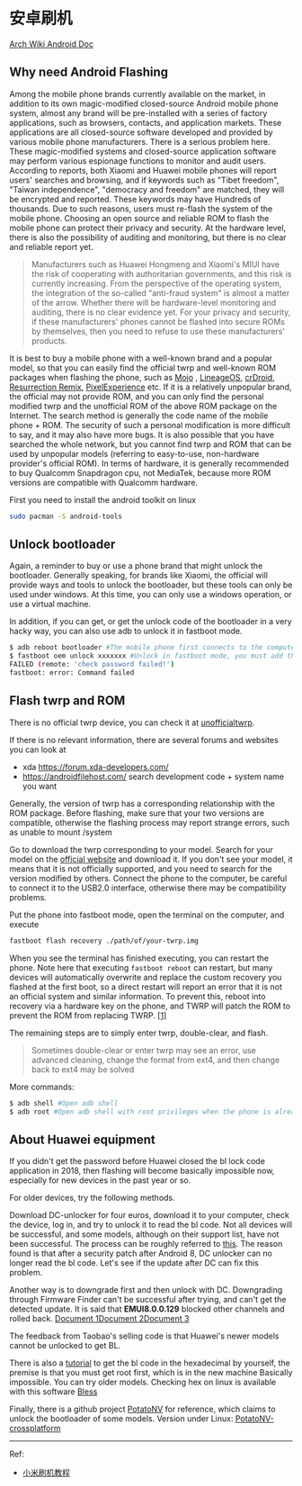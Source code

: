 # 安卓刷机

[Arch Wiki Android Doc](https://wiki.archlinux.org/index.php/android)

## Why need Android Flashing

Among the mobile phone brands currently available on the market, in addition to its own magic-modified closed-source Android mobile phone system, almost any brand will be pre-installed with a series of factory applications, such as browsers, contacts, and application markets. These applications are all closed-source software developed and provided by various mobile phone manufacturers. There is a serious problem here. These magic-modified systems and closed-source application software may perform various espionage functions to monitor and audit users. According to reports, both Xiaomi and Huawei mobile phones will report users' searches and browsing, and if keywords such as "Tibet freedom", "Taiwan independence", "democracy and freedom" are matched, they will be encrypted and reported. These keywords may have Hundreds of thousands. Due to such reasons, users must re-flash the system of the mobile phone. Choosing an open source and reliable ROM to flash the mobile phone can protect their privacy and security. At the hardware level, there is also the possibility of auditing and monitoring, but there is no clear and reliable report yet.

> Manufacturers such as Huawei Hongmeng and Xiaomi's MIUI have the risk of cooperating with authoritarian governments, and this risk is currently increasing. From the perspective of the operating system, the integration of the so-called "anti-fraud system" is almost a matter of the arrow. Whether there will be hardware-level monitoring and auditing, there is no clear evidence yet. For your privacy and security, if these manufacturers' phones cannot be flashed into secure ROMs by themselves, then you need to refuse to use these manufacturers' products.

It is best to buy a mobile phone with a well-known brand and a popular model, so that you can easily find the official twrp and well-known ROM packages when flashing the phone, such as [Mojo](https://download.mokeedev.com/) , [LineageOS](https://lineageos.org/), [crDroid](https://crdroid.net/), [Resurrection Remix](https://resurrectionremix.com/), [PixelExperience](https://download.pixelexperience.org/devices) etc. If it is a relatively unpopular brand, the official may not provide ROM, and you can only find the personal modified twrp and the unofficial ROM of the above ROM package on the Internet. The search method is generally the code name of the mobile phone + ROM. The security of such a personal modification is more difficult to say, and it may also have more bugs. It is also possible that you have searched the whole network, but you cannot find twrp and ROM that can be used by unpopular models (referring to easy-to-use, non-hardware provider's official ROM). In terms of hardware, it is generally recommended to buy Qualcomm Snapdragon cpu, not MediaTek, because more ROM versions are compatible with Qualcomm hardware.

First you need to install the android toolkit on linux

```bash
sudo pacman -S android-tools
```

## Unlock bootloader

Again, a reminder to buy or use a phone brand that might unlock the bootloader. Generally speaking, for brands like Xiaomi, the official will provide ways and tools to unlock the bootloader, but these tools can only be used under windows. At this time, you can only use a windows operation, or use a virtual machine.

In addition, if you can get, or get the unlock code of the bootloader in a very hacky way, you can also use adb to unlock it in fastboot mode.

```bash
$ adb reboot bootloader #The mobile phone first connects to the computer and restarts to fastboot
$ fastboot oem unlock xxxxxxx #Unlock in fastboot mode, you must add the correct bl code to unlock, otherwise an error will be reported
FAILED (remote: 'check password failed!')
fastboot: error: Command failed
```

## Flash twrp and ROM

There is no official twrp device, you can check it at [unofficialtwrp](https://unofficialtwrp.com/devices/).

If there is no relevant information, there are several forums and websites you can look at

- xda https://forum.xda-developers.com/
- https://androidfilehost.com/ search development code + system name you want

Generally, the version of twrp has a corresponding relationship with the ROM package. Before flashing, make sure that your two versions are compatible, otherwise the flashing process may report strange errors, such as unable to mount /system

Go to download the twrp corresponding to your model. Search for your model on the [official website](https://twrp.me/Devices/) and download it. If you don't see your model, it means that it is not officially supported, and you need to search for the version modified by others. Connect the phone to the computer, be careful to connect it to the USB2.0 interface, otherwise there may be compatibility problems.

Put the phone into fastboot mode, open the terminal on the computer, and execute

```bash
fastboot flash recovery ./path/of/your-twrp.img
```

When you see the terminal has finished executing, you can restart the phone. Note here that executing `fastboot reboot` can restart, but many devices will automatically overwrite and replace the custom recovery you flashed at the first boot, so a direct restart will report an error that it is not an official system and similar information. To prevent this, reboot into recovery via a hardware key on the phone, and TWRP will patch the ROM to prevent the ROM from replacing TWRP. [[1]](https://twrp.me/xiaomi/xiaomimi5.html)

The remaining steps are to simply enter twrp, double-clear, and flash.

> Sometimes double-clear or enter twrp may see an error, use advanced cleaning, change the format from ext4, and then change back to ext4 may be solved

More commands:

```bash
$ adb shell #Open adb shell
$ adb root #Open adb shell with root privileges when the phone is already rooted
```

## About Huawei equipment

If you didn't get the password before Huawei closed the bl lock code application in 2018, then flashing will become basically impossible now, especially for new devices in the past year or so.

For older devices, try the following methods.

Download DC-unlocker for four euros, download it to your computer, check the device, log in, and try to unlock it to read the bl code. Not all devices will be successful, and some models, although on their support list, have not been successful. The process can be roughly referred to [this](https://www.forece.net/post/4886.htm). The reason found is that after a security patch after Android 8, DC unlocker can no longer read the bl code. Let's see if the update after DC can fix this problem.

Another way is to downgrade first and then unlock with DC. Downgrading through Firmware Finder can't be successful after trying, and can't get the detected update. It is said that **EMUI8.0.0.129** blocked other channels and rolled back. [Document 1](https://club.huawei.com/thread-15361104-1-1.html)[Document 2](https://cn.ui.vmall.com/thread-19813753-1-1.html)[Document 3](https://www.cnblogs.com/lsgxeva/p/13469490.html)

The feedback from Taobao's selling code is that Huawei's newer models cannot be unlocked to get BL.

There is also a [tutorial](https://www.52pojie.cn/thread-816065-1-1.html) to get the bl code in the hexadecimal by yourself, the premise is that you must get root first, which is in the new machine Basically impossible. You can try older models. Checking hex on linux is available with this software [Bless](https://www.archlinux.org/packages/community/any/bless/)

Finally, there is a github project [PotatoNV](https://github.com/mashed-potatoes/PotatoNV) for reference, which claims to unlock the bootloader of some models. Version under Linux: [PotatoNV-crossplatform](https://github.com/mashed-potatoes/PotatoNV-crossplatform)

---

Ref:

- [小米刷机教程](http://www.romleyuan.com/news/readnews?newsid=938)
